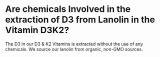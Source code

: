 # Are chemicals Involved in the extraction of D3 from Lanolin in the Vitamin D3K2?

The D3 in our D3 & K2 Vitamins is extracted without the use of any chemicals. We source our lanolin from organic, non-GMO sources.